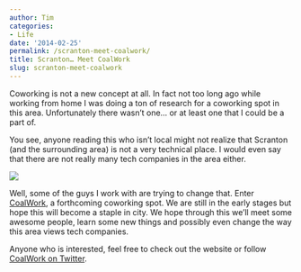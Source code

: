 ```yaml
---
author: Tim
categories:
- Life
date: '2014-02-25'
permalink: /scranton-meet-coalwork/
title: Scranton… Meet CoalWork
slug: scranton-meet-coalwork
---
```


Coworking is not a new concept at all. In fact not too long ago while working from home I was doing a ton of research for a coworking spot in this area. Unfortunately there wasn’t one… or at least one that I could be a part of.

<!--more-->

You see, anyone reading this who isn’t local might not realize that Scranton (and the surrounding area) is not a very technical place. I would even say that there are not really many tech companies in the area either.

![][1]

Well, some of the guys I work with are trying to change that. Enter [CoalWork][2], a forthcoming coworking spot. We are still in the early stages but hope this will become a staple in city. We hope through this we’ll meet some awesome people, learn some new things and possibly even change the way this area views tech companies.

Anyone who is interested, feel free to check out the website or follow [CoalWork on Twitter][3].

 [1]: https://www.filepicker.io/api/file/PBs0tS46TlyZlmOGw7vl
 [2]: http://coalwork.com
 [3]: https://twitter.com/coalwork
 